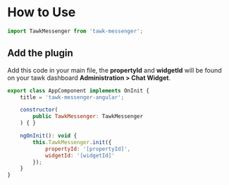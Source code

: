 # How to Use

```js
import TawkMessenger from 'tawk-messenger';
```

## Add the plugin
Add this code in your main file, the **propertyId** and **widgetId** will be found on your tawk dashboard **Administration > Chat Widget**.

```js
export class AppComponent implements OnInit {
	title = 'tawk-messenger-angular';

	constructor(
		public TawkMessenger: TawkMessenger
	) { }

	ngOnInit(): void {
		this.TawkMessenger.init({
			propertyId: '[propertyId]',
			widgetId: '[widgetId]'
		});
	}
}
```

